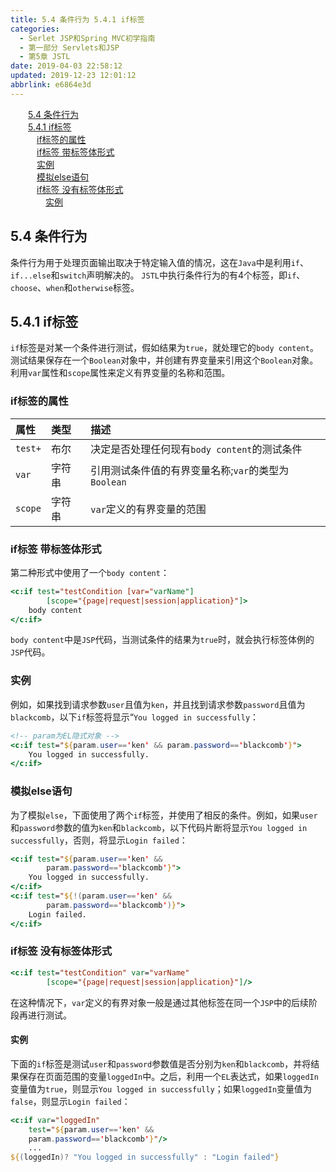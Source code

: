 ```yaml
---
title: 5.4 条件行为 5.4.1 if标签
categories: 
  - Serlet JSP和Spring MVC初学指南
  - 第一部分 Servlets和JSP
  - 第5章 JSTL
date: 2019-04-03 22:58:12
updated: 2019-12-23 12:01:12
abbrlink: e6864e3d
---
```

<div id='my_toc'><a href="/JavaReadingNotes/e6864e3d/#5-4-条件行为" class="header_2">5.4 条件行为</a>&nbsp;<br><a href="/JavaReadingNotes/e6864e3d/#5-4-1-if标签" class="header_2">5.4.1 if标签</a>&nbsp;<br><a href="/JavaReadingNotes/e6864e3d/#if标签的属性" class="header_3">if标签的属性</a>&nbsp;<br><a href="/JavaReadingNotes/e6864e3d/#if标签-带标签体形式" class="header_3">if标签 带标签体形式</a>&nbsp;<br><a href="/JavaReadingNotes/e6864e3d/#实例" class="header_3">实例</a>&nbsp;<br><a href="/JavaReadingNotes/e6864e3d/#模拟else语句" class="header_3">模拟else语句</a>&nbsp;<br><a href="/JavaReadingNotes/e6864e3d/#if标签-没有标签体形式" class="header_3">if标签 没有标签体形式</a>&nbsp;<br><a href="/JavaReadingNotes/e6864e3d/#实例" class="header_4">实例</a>&nbsp;<br></div>
<style>.header_1{margin-left: 1em;}.header_2{margin-left: 2em;}.header_3{margin-left: 3em;}.header_4{margin-left: 4em;}.header_5{margin-left: 5em;}.header_6{margin-left: 6em;}</style>
<!--more-->
<script>if (navigator.platform.search('arm')==-1){document.getElementById('my_toc').style.display = 'none';}var e,p = document.getElementsByTagName('p');while (p.length>0) {e = p[0];e.parentElement.removeChild(e);}</script>

<!--end-->
## 5.4 条件行为 ##
条件行为用于处理页面输出取决于特定输入值的情况，这在`Java`中是利用`if`、`if...else`和`switch`声明解决的。
`JSTL`中执行条件行为的有4个标签，即`if`、`choose`、`when`和`otherwise`标签。
## 5.4.1 if标签 ##
`if`标签是对某一个条件进行测试，假如结果为`true`，就处理它的`body content`。测试结果保存在一个`Boolean`对象中，并创建有界变量来引用这个`Boolean`对象。利用`var`属性和`scope`属性来定义有界变量的名称和范围。
### if标签的属性 ###

|属性|类型|描述|
|:---|:---|:---|
|`test+`|布尔|决定是否处理任何现有`body content`的测试条件|
|`var`|字符串|引用测试条件值的有界变量名称;`var`的类型为`Boolean`|
|`scope`|字符串|`var`定义的有界变量的范围|
### if标签 带标签体形式 ###
第二种形式中使用了一个`body content`：
```jsp
<c:if test="testCondition [var="varName"]
        [scope="{page|request|session|application}"]>
    body content
</c:if>
```
`body content`中是`JSP`代码，当测试条件的结果为`true`时，就会执行标签体例的`JSP`代码。

### 实例 ###
例如，如果找到请求参数`user`且值为`ken`，并且找到请求参数`password`且值为`blackcomb`，以下`if`标签将显示“`You logged in successfully`：
```jsp
<!-- param为EL隐式对象 -->
<c:if test="${param.user=='ken' && param.password=='blackcomb'}">
    You logged in successfully.
</c:if>
```
### 模拟else语句 ###
为了模拟`else`，下面使用了两个`if`标签，并使用了相反的条件。例如，如果`user`和`password`参数的值为`ken`和`blackcomb`，以下代码片断将显示`You logged in successfully`，否则，将显示`Login failed`：
```jsp
<c:if test="${param.user=='ken' && 
        param.password=='blackcomb'}">
    You logged in successfully.
</c:if>
<c:if test="${!(param.user=='ken' && 
        param.password=='blackcomb')}">
    Login failed.
</c:if>
```

### if标签 没有标签体形式 ###
```jsp
<c:if test="testCondition" var="varName"
        [scope="{page|request|session|application}"]/>
```
在这种情况下，`var`定义的有界对象一般是通过其他标签在同一个`JSP`中的后续阶段再进行测试。
#### 实例 ####
下面的`if`标签是测试`user`和`password`参数值是否分别为`ken`和`blackcomb`，并将结果保存在页面范围的变量`loggedIn`中。之后，利用一个`EL`表达式，如果`loggedIn`变量值为`true`，则显示`You logged in successfully`；如果`loggedIn`变量值为`false`，则显示`Login failed`：
```jsp
<c:if var="loggedIn"
    test="${param.user=='ken' && 
    param.password=='blackcomb'}"/>
    ...
${(loggedIn)? "You logged in successfully" : "Login failed"}
```

